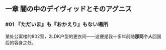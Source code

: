 ## 一章 闇の中のデイヴィッドとそのアグニス

### #01 『ただいま』も『おかえり』もない場所

某处公寓楼的802室，2LDK户型的更衣间——这便是我十多年前随**那两个人**回国后的容身之处。

